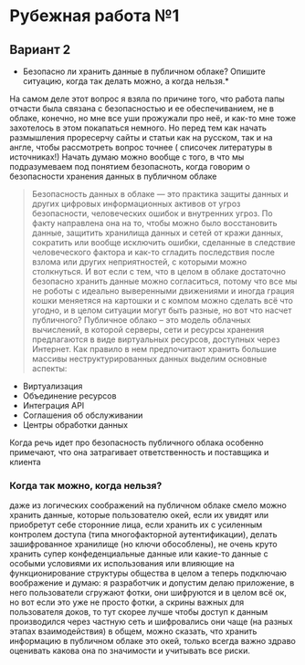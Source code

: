 # Рубежная работа №1
## Вариант 2
* Безопасно ли хранить данные в публичном облаке? Опишите ситуацию, когда так делать можно, а
когда нельзя.*
 
 На самом деле этот вопрос я взяла по причине того, что работа папы отчасти была связана с безопасностью и ее обеспечиванием, не в облаке, конечно, но мне все уши прожужали про неё, и  как-то мне тоже захотелось в этом покапаться немного. Но перед тем как начать размышления проресерчу сайты и статьи как на русском, так и на англе, чтобы рассмотреть вопрос точнее ( списочек литературы в источниках!)
Начать думаю можно вообще с того, в что мы подразумеваем под понятием безопасноть, когда говорим о безопасности хранения данных в публичном облаке 
> Безопасность данных в облаке — это практика защиты данных и других цифровых информационных активов от угроз безопасности, человеческих ошибок и внутренних угроз. По факту направлена она на то, чтобы можно было восстановить данные, защитить хранилища данных и сетей от кражи данных, сократить или вообще исключить ошибки, сделанные в следствие человеческого фактора и как-то сгладить последствия после взлома или других неприятностей, с которыми можно столкнуться. И вот если с тем, что в целом в облаке достаточно безопасно хранить данные можно согласиться, потому что все мы не роботы с идеально выверенными движениями и иногда грация кошки меняетяся на картошки и с компом можно сделать всё что угодно, и в целом ситуации могут быть разные, но вот что насчет публичного?
Публичное облако – это модель облачных вычислений, в которой серверы, сети и ресурсы хранения предлагаются в виде виртуальных ресурсов, доступных через Интернет. Как правило в нем предпочитают хранить большие массивы неструктурированных данных
выделим основные аспекты:
- Виртуализация
- Объединение ресурсов
- Интеграция API
- Соглашения об обслуживании
- Центры обработки данных  

Когда речь идет про безопасность публичного облака особенно примечают, что она затрагивает ответственность и поставщика и клиента 
 
### Когда так можно, когда нельзя?
даже из логических соображений на публичном облаке смело можно хранить данные, которые пользователю окей, если их увидят или приобретут себе сторонние лица, если хранить их с усиленным контролем доступа (типа многофакторной аутентификации),  делать зашифрованное хранилище (но ключи обособлены), не очень круто хранить супер конфеденциальные данные или какие-то данные с особыми условиями их использования или влияющие на функционирование структуры общества в целом 
а теперь подключаю воображение и думаю: я разработчик и допустим делаю приложение, в него пользователи сгружают фотки, они шифруются и в целом всё ок, но вот если это уже не просто фотки, а скрины важных для пользователя доков, то тут скорее лучше чтобы доступ к данным производился через частную сеть и шифровались они чаще (на разных этапах взаимодействия)
в общем, можно сказать, что хранить информацию в публичном облаке это окей, только всегда важно здраво оценивать какова она по значимости и учитывать все риски.
